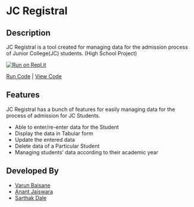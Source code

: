 # JC Registral

## Description

JC Registral is a tool created for managing data for the admission process of Junior College(JC) students. (High School Project)

[![Run on Repl.it](https://replit.com/badge/github/varunbaisane/jc-registral)](https://replit.com/new/github/varunbaisane/jc-registral)

[Run Code]() | [View Code](https://github.com/varunbaisane/jc-registral/blob/main/index.py)

## Features

JC Registral has a bunch of features for easily managing data for the process of admission for JC Students.
- Able to enter/re-enter data for the Student
- Display the data in Tabular form
- Update the entered data
- Delete data of a Particular Student
- Managing students’ data according to their academic year

## Developed By

- [Varun Baisane](https://github.com/varunbaisane)
- [Anant Jaiswara]()
- [Sarthak Dale]()
